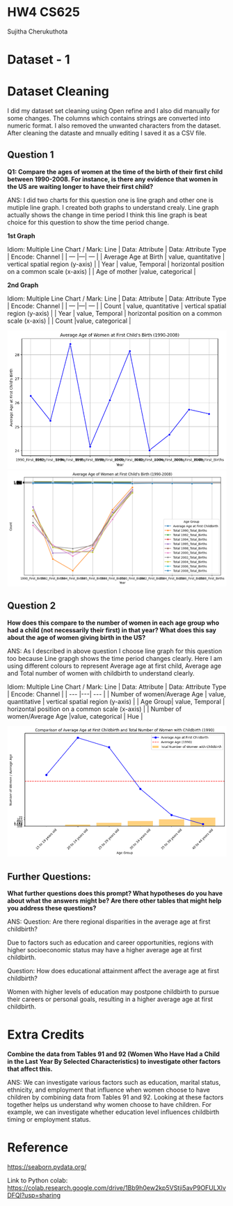 HW4 CS625
================
Sujitha Cherukuthota

# Dataset - 1

# Dataset Cleaning

I did my dataset set cleaning using Open refine and I also did manually
for some changes. The columns which contains strings are converted into
numeric format. I also removed the unwanted characters from the dataset.
After cleaning the dataste and mnually editing I saved it as a CSV file.

## Question 1

**Q1: Compare the ages of women at the time of the birth of their first child between 1990-2008. For instance, is there any evidence that women in the US are waiting longer to have their first child?**

ANS: I did two charts for this question one is line graph and other one
is mutiple line graph. I created both graphs to understand crealy. Line
graph actually shows the change in time period I think this line graph
is beat choice for this question to show the time period change.


**1st Graph**

Idiom: Multiple Line Chart / Mark: Line \| Data: Attribute \| Data:
Attribute Type \| Encode: Channel \| \| — \|—\| — \| \| Average Age at
Birth \| value, quantitative \| vertical spatial region (y-axis) \| \|
Year \| value, Temporal \| horizontal position on a common scale
(x-axis) \| \| Age of mother \|value, categorical \|

**2nd Graph**

Idiom: Multiple Line Chart / Mark: Line \| Data: Attribute \| Data:
Attribute Type \| Encode: Channel \| \| — \|—\| — \| \| Count \| value,
quantitative \| vertical spatial region (y-axis) \| \| Year \| value,
Temporal \| horizontal position on a common scale (x-axis) \| \| Count
\|value, categorical \|

![1](1.png)
![2](2.png)

## Question 2

**How does this compare to the number of women in each age group who had a child (not necessarily their first) in that year? What does this say about the age of women giving birth in the US?**

ANS: As I described in above question I choose line graph for this
question too because Line grapgh shows the time period changes clearly.
Here I am using different colours to represent Average age at first
child, Average age and Total number of women with childbirth to
understand clearly.

Idiom: Multiple Line Chart / Mark: Line
| Data: Attribute | Data: Attribute Type  | Encode: Channel | 
| --- |---| --- |
| Number of women/Average Age | value, quantitative | vertical spatial region (y-axis) |
| Age Group| value, Temporal | horizontal position on a common scale (x-axis) |
| Number of women/Average Age |value, categorical | Hue |

![3](3.png)

## Further Questions:

**What further questions does this prompt? What hypotheses do you have
about what the answers might be? Are there other tables that might help
you address these questions?**

ANS: Question: Are there regional disparities in the average age at
first childbirth? 

Due to factors such as education and career
opportunities, regions with higher socioeconomic status may have a
higher average age at first childbirth.

Question: How does educational attainment affect the average age at
first childbirth? 

Women with higher levels of education may postpone
childbirth to pursue their careers or personal goals, resulting in a
higher average age at first childbirth.

# Extra Credits

**Combine the data from Tables 91 and 92 (Women Who Have Had a Child in the Last Year By Selected Characteristics) to investigate other factors that affect this.**

ANS: We can investigate various factors such as education, marital
status, ethnicity, and employment that influence when women choose to
have children by combining data from Tables 91 and 92. Looking at these
factors together helps us understand why women choose to have children.
For example, we can investigate whether education level influences
childbirth timing or employment status.

# Reference

<https://seaborn.pydata.org/>

Link to Python colab:
<https://colab.research.google.com/drive/1Bb9h0ew2kp5VStji5avP9OFULXlvDFQl?usp=sharing>
